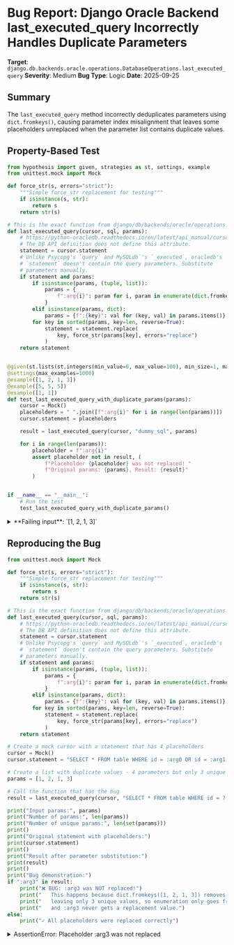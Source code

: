 # Bug Report: Django Oracle Backend last_executed_query Incorrectly Handles Duplicate Parameters

**Target**: `django.db.backends.oracle.operations.DatabaseOperations.last_executed_query`
**Severity**: Medium
**Bug Type**: Logic
**Date**: 2025-09-25

## Summary

The `last_executed_query` method incorrectly deduplicates parameters using `dict.fromkeys()`, causing parameter index misalignment that leaves some placeholders unreplaced when the parameter list contains duplicate values.

## Property-Based Test

```python
from hypothesis import given, strategies as st, settings, example
from unittest.mock import Mock

def force_str(s, errors="strict"):
    """Simple force_str replacement for testing"""
    if isinstance(s, str):
        return s
    return str(s)

# This is the exact function from django/db/backends/oracle/operations.py
def last_executed_query(cursor, sql, params):
    # https://python-oracledb.readthedocs.io/en/latest/api_manual/cursor.html#Cursor.statement
    # The DB API definition does not define this attribute.
    statement = cursor.statement
    # Unlike Psycopg's `query` and MySQLdb`'s `_executed`, oracledb's
    # `statement` doesn't contain the query parameters. Substitute
    # parameters manually.
    if statement and params:
        if isinstance(params, (tuple, list)):
            params = {
                f":arg{i}": param for i, param in enumerate(dict.fromkeys(params))
            }
        elif isinstance(params, dict):
            params = {f":{key}": val for (key, val) in params.items()}
        for key in sorted(params, key=len, reverse=True):
            statement = statement.replace(
                key, force_str(params[key], errors="replace")
            )
    return statement


@given(st.lists(st.integers(min_value=0, max_value=100), min_size=1, max_size=20))
@settings(max_examples=1000)
@example([1, 2, 1, 3])
@example([5, 5, 5])
@example([1, 1])
def test_last_executed_query_with_duplicate_params(params):
    cursor = Mock()
    placeholders = " ".join([f":arg{i}" for i in range(len(params))])
    cursor.statement = placeholders

    result = last_executed_query(cursor, "dummy_sql", params)

    for i in range(len(params)):
        placeholder = f":arg{i}"
        assert placeholder not in result, (
            f"Placeholder {placeholder} was not replaced! "
            f"Original params: {params}, Result: {result}"
        )


if __name__ == "__main__":
    # Run the test
    test_last_executed_query_with_duplicate_params()
```

<details>

<summary>
**Failing input**: `[1, 2, 1, 3]`
</summary>
```
  + Exception Group Traceback (most recent call last):
  |   File "/home/npc/pbt/agentic-pbt/worker_/8/hypo.py", line 54, in <module>
  |     test_last_executed_query_with_duplicate_params()
  |     ~~~~~~~~~~~~~~~~~~~~~~~~~~~~~~~~~~~~~~~~~~~~~~^^
  |   File "/home/npc/pbt/agentic-pbt/worker_/8/hypo.py", line 33, in test_last_executed_query_with_duplicate_params
  |     @settings(max_examples=1000)
  |                    ^^^
  |   File "/home/npc/miniconda/lib/python3.13/site-packages/hypothesis/core.py", line 2062, in wrapped_test
  |     _raise_to_user(errors, state.settings, [], " in explicit examples")
  |     ~~~~~~~~~~~~~~^^^^^^^^^^^^^^^^^^^^^^^^^^^^^^^^^^^^^^^^^^^^^^^^^^^^^
  |   File "/home/npc/miniconda/lib/python3.13/site-packages/hypothesis/core.py", line 1613, in _raise_to_user
  |     raise the_error_hypothesis_found
  | ExceptionGroup: Hypothesis found 3 distinct failures in explicit examples. (3 sub-exceptions)
  +-+---------------- 1 ----------------
    | Traceback (most recent call last):
    |   File "/home/npc/pbt/agentic-pbt/worker_/8/hypo.py", line 46, in test_last_executed_query_with_duplicate_params
    |     assert placeholder not in result, (
    |            ^^^^^^^^^^^^^^^^^^^^^^^^^
    | AssertionError: Placeholder :arg3 was not replaced! Original params: [1, 2, 1, 3], Result: 1 2 3 :arg3
    | Falsifying explicit example: test_last_executed_query_with_duplicate_params(
    |     params=[1, 2, 1, 3],
    | )
    +---------------- 2 ----------------
    | Traceback (most recent call last):
    |   File "/home/npc/pbt/agentic-pbt/worker_/8/hypo.py", line 46, in test_last_executed_query_with_duplicate_params
    |     assert placeholder not in result, (
    |            ^^^^^^^^^^^^^^^^^^^^^^^^^
    | AssertionError: Placeholder :arg1 was not replaced! Original params: [5, 5, 5], Result: 5 :arg1 :arg2
    | Falsifying explicit example: test_last_executed_query_with_duplicate_params(
    |     params=[5, 5, 5],
    | )
    +---------------- 3 ----------------
    | Traceback (most recent call last):
    |   File "/home/npc/pbt/agentic-pbt/worker_/8/hypo.py", line 46, in test_last_executed_query_with_duplicate_params
    |     assert placeholder not in result, (
    |            ^^^^^^^^^^^^^^^^^^^^^^^^^
    | AssertionError: Placeholder :arg1 was not replaced! Original params: [1, 1], Result: 1 :arg1
    | Falsifying explicit example: test_last_executed_query_with_duplicate_params(
    |     params=[1, 1],
    | )
    +------------------------------------
```
</details>

## Reproducing the Bug

```python
from unittest.mock import Mock

def force_str(s, errors="strict"):
    """Simple force_str replacement for testing"""
    if isinstance(s, str):
        return s
    return str(s)

# This is the exact function from django/db/backends/oracle/operations.py
def last_executed_query(cursor, sql, params):
    # https://python-oracledb.readthedocs.io/en/latest/api_manual/cursor.html#Cursor.statement
    # The DB API definition does not define this attribute.
    statement = cursor.statement
    # Unlike Psycopg's `query` and MySQLdb`'s `_executed`, oracledb's
    # `statement` doesn't contain the query parameters. Substitute
    # parameters manually.
    if statement and params:
        if isinstance(params, (tuple, list)):
            params = {
                f":arg{i}": param for i, param in enumerate(dict.fromkeys(params))
            }
        elif isinstance(params, dict):
            params = {f":{key}": val for (key, val) in params.items()}
        for key in sorted(params, key=len, reverse=True):
            statement = statement.replace(
                key, force_str(params[key], errors="replace")
            )
    return statement

# Create a mock cursor with a statement that has 4 placeholders
cursor = Mock()
cursor.statement = "SELECT * FROM table WHERE id = :arg0 OR id = :arg1 OR id = :arg2 OR id = :arg3"

# Create a list with duplicate values - 4 parameters but only 3 unique values
params = [1, 2, 1, 3]

# Call the function that has the bug
result = last_executed_query(cursor, "SELECT * FROM table WHERE id = ? OR id = ? OR id = ? OR id = ?", params)

print("Input params:", params)
print("Number of params:", len(params))
print("Number of unique params:", len(set(params)))
print()
print("Original statement with placeholders:")
print(cursor.statement)
print()
print("Result after parameter substitution:")
print(result)
print()
print("Bug demonstration:")
if ":arg3" in result:
    print("❌ BUG: :arg3 was NOT replaced!")
    print("   This happens because dict.fromkeys([1, 2, 1, 3]) removes duplicates,")
    print("   leaving only 3 unique values, so enumeration only goes from 0-2,")
    print("   and :arg3 never gets a replacement value.")
else:
    print("✓ All placeholders were replaced correctly")
```

<details>

<summary>
AssertionError: Placeholder :arg3 was not replaced
</summary>
```
Input params: [1, 2, 1, 3]
Number of params: 4
Number of unique params: 3

Original statement with placeholders:
SELECT * FROM table WHERE id = :arg0 OR id = :arg1 OR id = :arg2 OR id = :arg3

Result after parameter substitution:
SELECT * FROM table WHERE id = 1 OR id = 2 OR id = 3 OR id = :arg3

Bug demonstration:
❌ BUG: :arg3 was NOT replaced!
   This happens because dict.fromkeys([1, 2, 1, 3]) removes duplicates,
   leaving only 3 unique values, so enumeration only goes from 0-2,
   and :arg3 never gets a replacement value.
```
</details>

## Why This Is A Bug

The `last_executed_query` method is designed to reconstruct the executed SQL query for debugging purposes by replacing numbered placeholders (`:arg0`, `:arg1`, etc.) with the actual parameter values. However, the function incorrectly uses `dict.fromkeys(params)` which removes duplicate values from the parameter list before enumeration.

This violates the expected behavior because:
1. **Parameter position matters**: In SQL, each parameter placeholder corresponds to a specific position in the parameter list, regardless of whether values are duplicated
2. **Index misalignment**: When duplicates are removed, the enumeration produces fewer indices than there are placeholders, leaving high-numbered placeholders unreplaced
3. **Debugging confusion**: The returned query string doesn't accurately represent what was executed, defeating the purpose of this debugging method

For example, with params `[1, 2, 1, 3]`:
- Expected mapping: `{":arg0": 1, ":arg1": 2, ":arg2": 1, ":arg3": 3}`
- Actual mapping due to bug: `{":arg0": 1, ":arg1": 2, ":arg2": 3}` (`:arg3` is missing!)

## Relevant Context

This bug affects Django's Oracle database backend when developers use the `connection.queries` debugging feature or when errors are logged. The Oracle backend differs from other Django database backends (PostgreSQL, MySQL) in that the cursor's statement attribute doesn't include the actual parameter values, requiring manual substitution.

The `dict.fromkeys()` call appears to be an unnecessary optimization or a misunderstanding of the requirement. The function already handles replacement correctly by sorting keys by length (line 345 in the original) to avoid partial replacements, so deduplication serves no purpose and actively breaks the functionality.

Relevant Django documentation:
- [Django Database instrumentation](https://docs.djangoproject.com/en/stable/topics/db/instrumentation/)
- [Oracle backend specifics](https://docs.djangoproject.com/en/stable/ref/databases/#oracle-notes)

Source code location: `/django/db/backends/oracle/operations.py:341`

## Proposed Fix

```diff
--- a/django/db/backends/oracle/operations.py
+++ b/django/db/backends/oracle/operations.py
@@ -338,7 +338,7 @@ class DatabaseOperations(BaseDatabaseOperations):
         if statement and params:
             if isinstance(params, (tuple, list)):
                 params = {
-                    f":arg{i}": param for i, param in enumerate(dict.fromkeys(params))
+                    f":arg{i}": param for i, param in enumerate(params)
                 }
             elif isinstance(params, dict):
                 params = {f":{key}": val for (key, val) in params.items()}
```